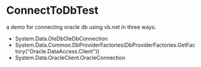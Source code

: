 # ConnectToDbTest
a demo for connecting oracle db using vb.net in three ways.
- System.Data.OleDbOleDbConnection
- System.Data.Common.DbProviderFactories(DbProviderFactories.GetFactory("Oracle.DataAccess.Client"))
- System.Data.OracleClient.OracleConnection

